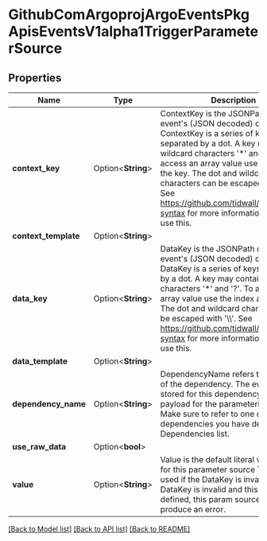 # GithubComArgoprojArgoEventsPkgApisEventsV1alpha1TriggerParameterSource

## Properties

Name | Type | Description | Notes
------------ | ------------- | ------------- | -------------
**context_key** | Option<**String**> | ContextKey is the JSONPath of the event's (JSON decoded) context key ContextKey is a series of keys separated by a dot. A key may contain wildcard characters '*' and '?'. To access an array value use the index as the key. The dot and wildcard characters can be escaped with '\\\\'. See https://github.com/tidwall/gjson#path-syntax for more information on how to use this. | [optional]
**context_template** | Option<**String**> |  | [optional]
**data_key** | Option<**String**> | DataKey is the JSONPath of the event's (JSON decoded) data key DataKey is a series of keys separated by a dot. A key may contain wildcard characters '*' and '?'. To access an array value use the index as the key. The dot and wildcard characters can be escaped with '\\\\'. See https://github.com/tidwall/gjson#path-syntax for more information on how to use this. | [optional]
**data_template** | Option<**String**> |  | [optional]
**dependency_name** | Option<**String**> | DependencyName refers to the name of the dependency. The event which is stored for this dependency is used as payload for the parameterization. Make sure to refer to one of the dependencies you have defined under Dependencies list. | [optional]
**use_raw_data** | Option<**bool**> |  | [optional]
**value** | Option<**String**> | Value is the default literal value to use for this parameter source This is only used if the DataKey is invalid. If the DataKey is invalid and this is not defined, this param source will produce an error. | [optional]

[[Back to Model list]](../README.md#documentation-for-models) [[Back to API list]](../README.md#documentation-for-api-endpoints) [[Back to README]](../README.md)


